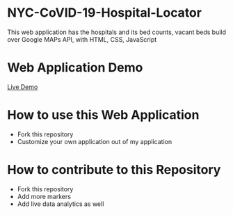 # NYC-CoVID-19-Hospital-Locator
This web application has the hospitals and its bed counts, vacant beds build over Google MAPs API, with HTML, CSS, JavaScript

# Web Application Demo

<a href="https://sailikhithk.com/NYC-CoVID-19-Hospital-Locator/" target="_blank">Live Demo</a>




# How to use this Web Application 
* Fork this repository
* Customize your own application out of my application

# How to contribute to this Repository
* Fork this repository
* Add more markers
* Add live data analytics as well

